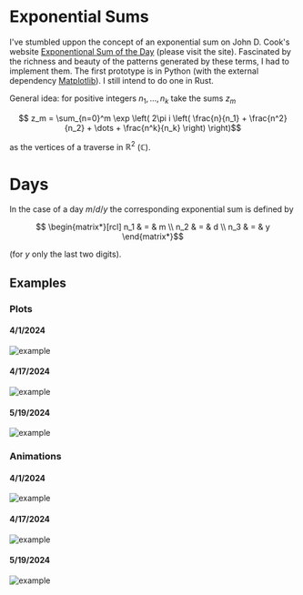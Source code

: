 # Exponential Sums

I've stumbled uppon the concept of an exponential sum on John D. Cook's website [Exponentional Sum of the Day][expsum] (please visit the site). Fascinated by the richness and beauty of the patterns generated by these terms, I had to implement them. The first prototype is in Python (with the external dependency [Matplotlib][matplotlib]). I still intend to do one in Rust.

General idea: for positive integers $`n_1,\, \dots,\, n_k`$ take the sums $`z_m`$
```math
    z_m =
    \sum_{n=0}^m
        \exp \left( 2\pi i \left(
            \frac{n}{n_1} + \frac{n^2}{n_2} + \dots + \frac{n^k}{n_k}
        \right) \right)
```
as the vertices of a traverse in $`\mathbb{R}^2`$ ($`\mathbb{C}`$).

# Days
In the case of a day $`m/d/y`$ the corresponding exponential sum is defined by
```math
    \begin{matrix*}[rcl]
        n_1 & = & m \\
        n_2 & = & d \\
        n_3 & = & y
    \end{matrix*}
```
 (for $`y`$ only the last two digits).

## Examples
### Plots
#### 4/1/2024
![example](Days/24/04/4-1-24.png)
#### 4/17/2024
![example](Days/24/04/4-17-24.png)
#### 5/19/2024
![example](Days/24/05/5-19-24.png)

### Animations
#### 4/1/2024
![example](Days/24/04/4-1-24.gif)
#### 4/17/2024
![example](Days/24/04/4-17-24.gif)
#### 5/19/2024
![example](Days/24/05/5-19-24.gif)


 [expsum]:https://www.johndcook.com/expsum/
 [matplotlib]:https://matplotlib.org/stable/
